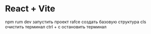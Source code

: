 # React + Vite
npm rum dev запустить проект
rafce создать базовую структура
cls очистить терминал
ctrl + c остановить терминал